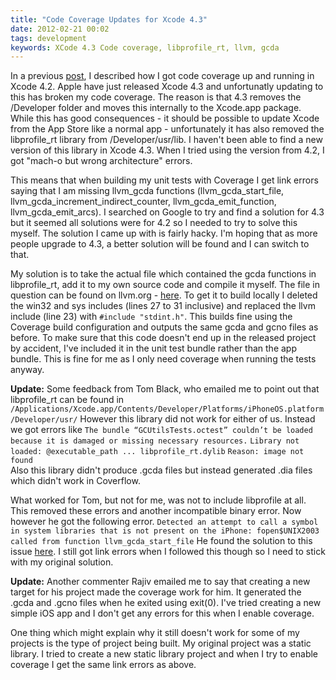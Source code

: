 ```yaml
---
title: "Code Coverage Updates for Xcode 4.3"
date: 2012-02-21 00:02
tags: development
keywords: XCode 4.3 Code coverage, libprofile_rt, llvm, gcda
---
```

In a previous [post](http://www.gerardcondon.com/blog/2012/02/17/adding-code-coverage-to-unit-tests/), I described how I got code coverage up and running in Xcode 4.2. Apple have just released Xcode 4.3 and unfortunatly updating to this has broken my code coverage. The reason is that 4.3 removes the /Developer folder and moves this internally to the Xcode.app package. While this has good consequences - it should be possible to update Xcode from the App Store like a normal app - unfortunately it has also removed the libprofile_rt library from /Developer/usr/lib. I haven't been able to find a new version of this library in Xcode 4.3. When I tried using the version from 4.2, I got "mach-o but wrong architecture" errors.

This means that when building my unit tests with Coverage I get link errors saying that I am missing llvm_gcda functions (llvm_gcda_start_file, llvm_gcda_increment_indirect_counter, llvm_gcda_emit_function, llvm_gcda_emit_arcs). I searched on Google to try and find a solution for 4.3 but it seemed all solutions were for 4.2 so I needed to try to solve this myself. The solution I came up with is fairly hacky. I'm hoping that as more people upgrade to 4.3, a better solution will be found and I can switch to that.

My solution is to take the actual file which contained the gcda functions in libprofile_rt, add it to my own source code and compile it myself. The file in question can be found on llvm.org - [here](https://llvm.org/svn/llvm-project/llvm/trunk/runtime/libprofile/GCDAProfiling.c). To get it to build locally I deleted the win32 and sys includes (lines 27 to 31 inclusive) and replaced the llvm include (line 23) with `#include "stdint.h"`. This builds fine using the Coverage build configuration and outputs the same gcda and gcno files as before. To make sure that this code doesn't end up in the released project by accident, I've included it in the unit test bundle rather than the app bundle. This is fine for me as I only need coverage when running the tests anyway.

__Update:__ Some feedback from Tom Black, who emailed me to point out that libprofile\_rt can be found in `/Applications/Xcode.app/Contents/Developer/Platforms/iPhoneOS.platform/Developer/usr/` 
However this library did not work for either of us. Instead we got errors like 
`The bundle “GCUtilsTests.octest” couldn’t be loaded because it is damaged or missing necessary resources.`
`Library not loaded: @executable_path ... libprofile_rt.dylib`
`Reason: image not found`  
Also this library didn't produce .gcda files but instead generated .dia files which didn't work in Coverflow.

What worked for Tom, but not for me, was not to include libprofile at all. This removed these errors and another incompatible binary error. Now however he got the following error. 
`Detected an attempt to call a symbol in system libraries that is not present on the iPhone:
fopen$UNIX2003 called from function llvm_gcda_start_file`
He found the solution to this issue [here](http://www.infinite-loop.dk/blog/2012/02/code-coverage-and-fopen-unix2003-problems/). I still got link errors when I followed this though so I need to stick with my original solution.

__Update:__ Another commenter Rajiv emailed me to say that creating a new target for his project made the coverage work for him. It generated the .gcda and .gcno files when he exited using exit(0). I've tried creating a new simple iOS app and I don't get any errors for this when I enable coverage.

One thing which might explain why it still doesn't work for some of my projects is the type of project being built. My original project was a static library. I tried to create a new static library project and when I try to enable coverage I get the same link errors as above.



